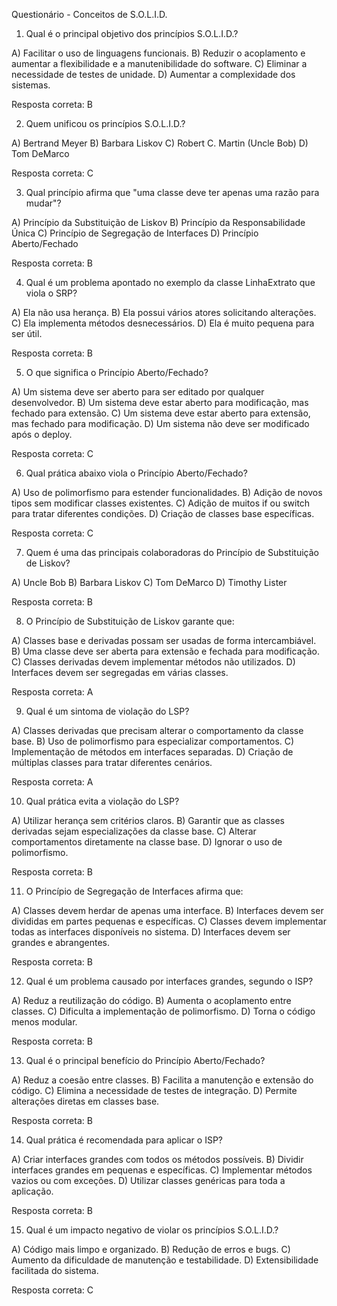 Questionário - Conceitos de S.O.L.I.D.

1. Qual é o principal objetivo dos princípios S.O.L.I.D.?

A) Facilitar o uso de linguagens funcionais.
B) Reduzir o acoplamento e aumentar a flexibilidade e a manutenibilidade do software.
C) Eliminar a necessidade de testes de unidade.
D) Aumentar a complexidade dos sistemas.

Resposta correta: B

2. Quem unificou os princípios S.O.L.I.D.?

A) Bertrand Meyer
B) Barbara Liskov
C) Robert C. Martin (Uncle Bob)
D) Tom DeMarco

Resposta correta: C

3. Qual princípio afirma que "uma classe deve ter apenas uma razão para mudar"?

A) Princípio da Substituição de Liskov
B) Princípio da Responsabilidade Única
C) Princípio de Segregação de Interfaces
D) Princípio Aberto/Fechado

Resposta correta: B

4. Qual é um problema apontado no exemplo da classe LinhaExtrato que viola o SRP?

A) Ela não usa herança.
B) Ela possui vários atores solicitando alterações.
C) Ela implementa métodos desnecessários.
D) Ela é muito pequena para ser útil.

Resposta correta: B

5. O que significa o Princípio Aberto/Fechado?

A) Um sistema deve ser aberto para ser editado por qualquer desenvolvedor.
B) Um sistema deve estar aberto para modificação, mas fechado para extensão.
C) Um sistema deve estar aberto para extensão, mas fechado para modificação.
D) Um sistema não deve ser modificado após o deploy.

Resposta correta: C

6. Qual prática abaixo viola o Princípio Aberto/Fechado?

A) Uso de polimorfismo para estender funcionalidades.
B) Adição de novos tipos sem modificar classes existentes.
C) Adição de muitos if ou switch para tratar diferentes condições.
D) Criação de classes base específicas.

Resposta correta: C

7. Quem é uma das principais colaboradoras do Princípio de Substituição de Liskov?

A) Uncle Bob
B) Barbara Liskov
C) Tom DeMarco
D) Timothy Lister

Resposta correta: B

8. O Princípio de Substituição de Liskov garante que:

A) Classes base e derivadas possam ser usadas de forma intercambiável.
B) Uma classe deve ser aberta para extensão e fechada para modificação.
C) Classes derivadas devem implementar métodos não utilizados.
D) Interfaces devem ser segregadas em várias classes.

Resposta correta: A

9. Qual é um sintoma de violação do LSP?

A) Classes derivadas que precisam alterar o comportamento da classe base.
B) Uso de polimorfismo para especializar comportamentos.
C) Implementação de métodos em interfaces separadas.
D) Criação de múltiplas classes para tratar diferentes cenários.

Resposta correta: A

10. Qual prática evita a violação do LSP?

A) Utilizar herança sem critérios claros.
B) Garantir que as classes derivadas sejam especializações da classe base.
C) Alterar comportamentos diretamente na classe base.
D) Ignorar o uso de polimorfismo.

Resposta correta: B

11. O Princípio de Segregação de Interfaces afirma que:

A) Classes devem herdar de apenas uma interface.
B) Interfaces devem ser divididas em partes pequenas e específicas.
C) Classes devem implementar todas as interfaces disponíveis no sistema.
D) Interfaces devem ser grandes e abrangentes.

Resposta correta: B

12. Qual é um problema causado por interfaces grandes, segundo o ISP?

A) Reduz a reutilização do código.
B) Aumenta o acoplamento entre classes.
C) Dificulta a implementação de polimorfismo.
D) Torna o código menos modular.

Resposta correta: B

13. Qual é o principal benefício do Princípio Aberto/Fechado?

A) Reduz a coesão entre classes.
B) Facilita a manutenção e extensão do código.
C) Elimina a necessidade de testes de integração.
D) Permite alterações diretas em classes base.

Resposta correta: B

14. Qual prática é recomendada para aplicar o ISP?

A) Criar interfaces grandes com todos os métodos possíveis.
B) Dividir interfaces grandes em pequenas e específicas.
C) Implementar métodos vazios ou com exceções.
D) Utilizar classes genéricas para toda a aplicação.

Resposta correta: B

15. Qual é um impacto negativo de violar os princípios S.O.L.I.D.?

A) Código mais limpo e organizado.
B) Redução de erros e bugs.
C) Aumento da dificuldade de manutenção e testabilidade.
D) Extensibilidade facilitada do sistema.

Resposta correta: C

